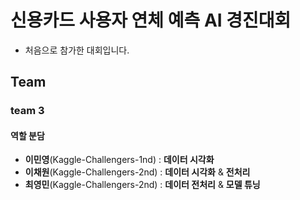 # 신용카드 사용자 연체 예측 AI 경진대회

- 처음으로 참가한 대회입니다.

## Team

### team 3

#### 역할 분담

- **이민영**(Kaggle-Challengers-1nd) : **데이터 시각화**
- **이채원**(Kaggle-Challengers-2nd) : **데이터 시각화** & **전처리**
- **최영민**(Kaggle-Challengers-2nd) : **데이터 전처리** & **모델 튜닝**
